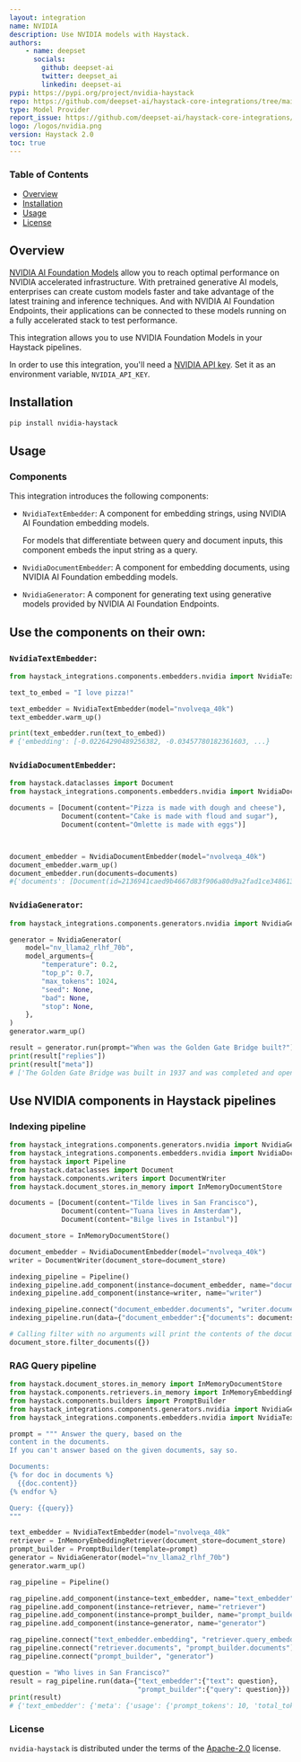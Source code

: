 ```yaml
---
layout: integration
name: NVIDIA
description: Use NVIDIA models with Haystack.
authors:
    - name: deepset
      socials:
        github: deepset-ai
        twitter: deepset_ai
        linkedin: deepset-ai
pypi: https://pypi.org/project/nvidia-haystack
repo: https://github.com/deepset-ai/haystack-core-integrations/tree/main/integrations/nvidia
type: Model Provider
report_issue: https://github.com/deepset-ai/haystack-core-integrations/issues
logo: /logos/nvidia.png
version: Haystack 2.0
toc: true
---
```

### **Table of Contents**
- [Overview](#overview)
- [Installation](#installation)
- [Usage](#usage)
- [License](#license)

## Overview

 [NVIDIA AI Foundation Models](https://www.nvidia.com/en-us/ai-data-science/foundation-models/) allow you to reach optimal performance on NVIDIA accelerated infrastructure. With pretrained generative AI models, enterprises can create custom models faster and take advantage of the latest training and inference techniques. And with NVIDIA AI Foundation Endpoints, their applications can be connected to these models running on a fully accelerated stack to test performance.

This integration allows you to use NVIDIA Foundation Models in your Haystack pipelines.


In order to use this integration, you'll need a [NVIDIA API key](https://org.ngc.nvidia.com/setup). Set it as an environment variable, `NVIDIA_API_KEY`.

## Installation

```bash
pip install nvidia-haystack
```

## Usage
### Components
This integration introduces the following components:

- `NvidiaTextEmbedder`: 
    A component for embedding strings, using NVIDIA AI Foundation embedding models.

    For models that differentiate between query and document inputs,
    this component embeds the input string as a query.
  
- `NvidiaDocumentEmbedder`:
    A component for embedding documents, using NVIDIA AI Foundation embedding models.

- `NvidiaGenerator`:     A component for generating text using generative models provided by NVIDIA AI Foundation Endpoints.

## Use the components on their own:
  
### `NvidiaTextEmbedder`:

```python
from haystack_integrations.components.embedders.nvidia import NvidiaTextEmbedder

text_to_embed = "I love pizza!"

text_embedder = NvidiaTextEmbedder(model="nvolveqa_40k")
text_embedder.warm_up()

print(text_embedder.run(text_to_embed))
# {'embedding': [-0.02264290489256382, -0.03457780182361603, ...}

```
### `NvidiaDocumentEmbedder`:
```python
from haystack.dataclasses import Document
from haystack_integrations.components.embedders.nvidia import NvidiaDocumentEmbedder

documents = [Document(content="Pizza is made with dough and cheese"),
             Document(content="Cake is made with floud and sugar"),
             Document(content="Omlette is made with eggs")]



document_embedder = NvidiaDocumentEmbedder(model="nvolveqa_40k")
document_embedder.warm_up()
document_embedder.run(documents=documents)
#{'documents': [Document(id=2136941caed9b4667d83f906a80d9a2fad1ce34861392889016830ac8738e6c4, content: 'Pizza is made with dough and cheese', embedding: vector of size 1024), ... 'meta': {'usage': {'prompt_tokens': 36, 'total_tokens': 36}}}
```


### `NvidiaGenerator`:

```python
from haystack_integrations.components.generators.nvidia import NvidiaGenerator

generator = NvidiaGenerator(
    model="nv_llama2_rlhf_70b",
    model_arguments={
        "temperature": 0.2,
        "top_p": 0.7,
        "max_tokens": 1024,
        "seed": None,
        "bad": None,
        "stop": None,
    },
)
generator.warm_up()

result = generator.run(prompt="When was the Golden Gate Bridge built?")
print(result["replies"])
print(result["meta"])
# ['The Golden Gate Bridge was built in 1937 and was completed and opened to the public on May 29, 1937....'[{'role': 'assistant', 'finish_reason': 'stop'}]
```

## Use NVIDIA components in Haystack pipelines

### Indexing pipeline
```python
from haystack_integrations.components.generators.nvidia import NvidiaGenerator
from haystack_integrations.components.embedders.nvidia import NvidiaDocumentEmbedder
from haystack import Pipeline
from haystack.dataclasses import Document
from haystack.components.writers import DocumentWriter
from haystack.document_stores.in_memory import InMemoryDocumentStore

documents = [Document(content="Tilde lives in San Francisco"),
             Document(content="Tuana lives in Amsterdam"),
             Document(content="Bilge lives in Istanbul")]

document_store = InMemoryDocumentStore()

document_embedder = NvidiaDocumentEmbedder(model="nvolveqa_40k")
writer = DocumentWriter(document_store=document_store)

indexing_pipeline = Pipeline()
indexing_pipeline.add_component(instance=document_embedder, name="document_embedder")
indexing_pipeline.add_component(instance=writer, name="writer")

indexing_pipeline.connect("document_embedder.documents", "writer.documents")
indexing_pipeline.run(data={"document_embedder":{"documents": documents}})

# Calling filter with no arguments will print the contents of the document store
document_store.filter_documents({})

```

### RAG Query pipeline
```python
from haystack.document_stores.in_memory import InMemoryDocumentStore
from haystack.components.retrievers.in_memory import InMemoryEmbeddingRetriever
from haystack.components.builders import PromptBuilder
from haystack_integrations.components.generators.nvidia import NvidiaGenerator
from haystack_integrations.components.embedders.nvidia import NvidiaTextEmbedder

prompt = """ Answer the query, based on the
content in the documents.
If you can't answer based on the given documents, say so.

Documents:
{% for doc in documents %}
  {{doc.content}}
{% endfor %}

Query: {{query}}
"""

text_embedder = NvidiaTextEmbedder(model="nvolveqa_40k"
retriever = InMemoryEmbeddingRetriever(document_store=document_store)
prompt_builder = PromptBuilder(template=prompt)
generator = NvidiaGenerator(model="nv_llama2_rlhf_70b")
generator.warm_up()

rag_pipeline = Pipeline()

rag_pipeline.add_component(instance=text_embedder, name="text_embedder")
rag_pipeline.add_component(instance=retriever, name="retriever")
rag_pipeline.add_component(instance=prompt_builder, name="prompt_builder")
rag_pipeline.add_component(instance=generator, name="generator")

rag_pipeline.connect("text_embedder.embedding", "retriever.query_embedding")
rag_pipeline.connect("retriever.documents", "prompt_builder.documents")
rag_pipeline.connect("prompt_builder", "generator")

question = "Who lives in San Francisco?"
result = rag_pipeline.run(data={"text_embedder":{"text": question},
                                "prompt_builder":{"query": question}})
print(result)
# {'text_embedder': {'meta': {'usage': {'prompt_tokens': 10, 'total_tokens': 10}}}, 'generator': {'replies': ['Tilde'], 'meta': [{'role': 'assistant', 'finish_reason': 'stop'}], 'usage': {'completion_tokens': 3, 'prompt_tokens': 101, 'total_tokens': 104}}}

```

### License

`nvidia-haystack` is distributed under the terms of the [Apache-2.0](https://spdx.org/licenses/Apache-2.0.html) license.
